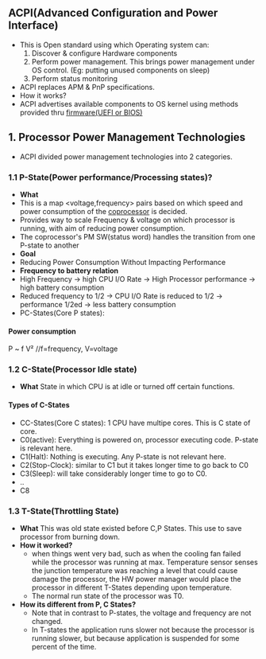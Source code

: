 ## ACPI(Advanced Configuration and Power Interface)
- This is Open standard using which Operating system can:
  1. Discover & configure Hardware components
  2. Perform power management. This brings power management under OS control. (Eg: putting unused components on sleep)
  3. Perform status monitoring
- ACPI replaces APM & PnP specifications.
- How it works?
 - ACPI advertises available components to OS kernel using methods provided thru [firmware(UEFI or BIOS)](https://github.com/amitkumar50/Code-examples/blob/master/cpu_memory_thread_process/CPU/firmware_UEFI.md)

## 1. Processor Power Management Technologies
- ACPI divided power management technologies into 2 categories.

### 1.1 P-State(Power performance/Processing states)?
 - **What** 
  - This is a map <voltage,frequency> pairs based on which speed and power consumption of the [coprocessor](https://github.com/amitkumar50/Code-examples/blob/master/cpu_memory_thread_process/CPU/processor_coprocessor.md) is decided.
  - Provides way to scale Frequency & voltage on which processor is running, with aim of reducing power consumption.
  -  The coprocessor's PM SW(status word) handles the transition from one P-state to another
 - **Goal** 
  - Reducing Power Consumption Without Impacting Performance
- **Frequency to battery relation**  
 - High Frequency -> high CPU I/O Rate -> High Processor performance -> high battery consumption
 - Reduced frequency to 1/2 -> CPU I/O Rate is reduced to 1/2 -> performance 1/2ed -> less battery consumption
 - PC-States(Core P states):

#### Power consumption
P ~ f V²	//f=frequency, V=voltage

### 1.2 C-State(Processor Idle state)
- **What** State in which CPU is at idle or turned off certain functions.
#### Types of C-States
- CC-States(Core C states): 1 CPU have multipe cores. This is C state of core.
- C0(active): Everything is powered on, processor executing code. P-state is relevant here.
- C1(Halt): Nothing is executing. Any P-state is not relevant here.
- C2(Stop-Clock): similar to C1 but it takes longer time to go back to C0
- C3(Sleep): will take considerably longer time to go to C0.
- ..
- C8

### 1.3 T-State(Throttling State)
- **What** This was old state existed before C,P States. This use to save processor from burning down.
- **How it worked?** 
  - when things went very bad, such as when the cooling fan failed while the processor was running at max. Temperature sensor senses the junction temperature was reaching a level that could cause damage the processor, the HW power manager would place the processor in different T-States depending upon temperature.
  - The normal run state of the processor was T0.
- **How its different from P, C States?**
  - Note that in contrast to P-states, the voltage and frequency are not changed. 
  - In T-states the application runs slower not because the processor is running slower, but because application is suspended for some percent of the time. 

